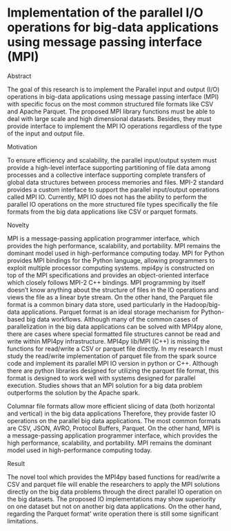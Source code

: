# Implementation of the parallel I/O operations for big-data applications using message passing interface (MPI)

Abstract

The goal of this research is to implement the Parallel input and output (I/O) operations in big-data applications using message passing interface (MPI) with specific focus on the most common structured file formats like CSV and Apache Parquet. The proposed MPI library functions must be able to deal with large scale and high dimensional datasets. Besides, they must provide interface to implement the MPI IO operations regardless of the type of the input and output file.

Motivation

To ensure efficiency and scalability, the parallel input/output system must provide a high-level interface supporting partitioning of file data among processes and a collective interface supporting complete transfers of global data structures between process memories and files. MPI-2 standard provides a custom interface to support the parallel input/output operations called MPI IO. Currently, MPI IO does not has the ability to perform the parallel IO operations on the more structured file types specifically the file formats from the big data applications like CSV or parquet formats. 

Novelty

MPI is a message-passing application programmer interface, which provides the high performance, scalability, and portability. MPI remains the dominant model used in high-performance computing today. MPI for Python provides MPI bindings for the Python language, allowing programmers to exploit multiple processor computing systems. mpi4py is constructed on top of the MPI specifications and provides an object-oriented interface which closely follows MPI-2 C++ bindings. MPI programming by itself doesn’t know anything about the structure of files in the IO operations and views the file as a linear byte stream. On the other hand, the Parquet file format is a common binary data store, used particularly in the Hadoop/big-data applications. Parquet format is an ideal storage mechanism for Python-based big data workflows. Although many of the common cases of parallelization in the big data applications can be solved with MPI4py alone, there are cases where special formatted file structures cannot be read and write within MPI4py infrastructure. MPI4py lib/MPI (C++) is missing the functions for read/write a CSV or parquet file directly. In my research I must study the read/write implementation of parquet file from the spark source code and implement its parallel MPI IO version in python or C++. Although there are python libraries designed for utilizing the parquet file format, this format is designed to work well with systems designed for parallel execution. Studies shows that an MPI solution for a big data problem outperforms the solution by the Apache spark. 

Columnar file formats allow more efficient slicing of data (both horizontal and vertical) in the big data applications Therefore, they provide faster IO operations on the parallel big data applications. The most common formats are CSV, JSON, AVRO, Protocol Buffers, Parquet. On the other hand, MPI is a message-passing application programmer interface, which provides the high performance, scalability, and portability. MPI remains the dominant model used in high-performance computing today. 

Result

The novel tool which provides the MPI4py based functions for read/write a CSV and parquet file will enable the researchers to apply the MPI solutions directly on the big data problems through the direct parallel IO operation on the big datasets. The proposed IO implementations may show superiority on one dataset but not on another big data applications. On the other hand, regarding the Parquet format’ write operation there is still some significant limitations. 
